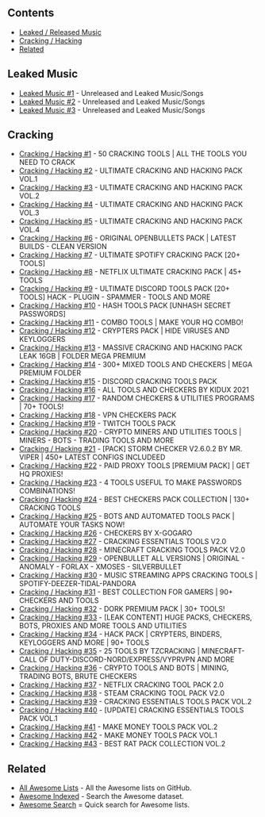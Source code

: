 ## Contents

- [Leaked / Released Music](#leaked-music)
- [Cracking / Hacking](#cracking)
- [Related](#related)

## Leaked Music

- [Leaked Music #1](https://drive.google.com/drive/folders/11nKsmxjLQcmV8SKRacmNCcoQnUqorEbt) - Unreleased and Leaked Music/Songs
- [Leaked Music #2](https://mega.nz/folder/wVpDTIJL#seYSiiwxQQ6-hrzlZS3TAA) - Unreleased and Leaked Music/Songs
- [Leaked Music #3](https://mega.nz/folder/m8VTUSJJ#9ouP8m1pMQaXkjPH0IvDFQ) - Unreleased and Leaked Music/Songs

## Cracking

- [Cracking / Hacking #1](https://gofile.io/d/ifZLuM) - 50 CRACKING TOOLS | ALL THE TOOLS YOU NEED TO CRACK
- [Cracking / Hacking #2](https://gofile.io/d/5d0BIY) - ULTIMATE CRACKING AND HACKING PACK VOL.1
- [Cracking / Hacking #3](https://gofile.io/d/ELDV8D) - ULTIMATE CRACKING AND HACKING PACK VOL.2
- [Cracking / Hacking #4](https://gofile.io/d/tmIywj) - ULTIMATE CRACKING AND HACKING PACK VOL.3
- [Cracking / Hacking #5](https://gofile.io/d/KH5JBG) - ULTIMATE CRACKING AND HACKING PACK VOL.4
- [Cracking / Hacking #6](https://gofile.io/d/YXj54G) - ORIGINAL OPENBULLETS PACK | LATEST BUILDS - CLEAN VERSION
- [Cracking / Hacking #7](https://gofile.io/d/nnvQ3t) - ULTIMATE SPOTIFY CRACKING PACK [20+ TOOLS]
- [Cracking / Hacking #8](https://gofile.io/d/gLv8el) - NETFLIX ULTIMATE CRACKING PACK | 45+ TOOLS
- [Cracking / Hacking #9](https://gofile.io/d/QH4dgg) - ULTIMATE DISCORD TOOLS PACK [20+ TOOLS] HACK - PLUGIN - SPAMMER - TOOLS AND MORE
- [Cracking / Hacking #10](https://gofile.io/d/u7gT0r) - HASH TOOLS PACK [UNHASH SECRET PASSWORDS]
- [Cracking / Hacking #11](https://gofile.io/d/2K8iKW) - COMBO TOOLS | MAKE YOUR HQ COMBO!
- [Cracking / Hacking #12](https://gofile.io/d/hf85Pf) - CRYPTERS PACK | HIDE VIRUSES AND KEYLOGGERS
- [Cracking / Hacking #13](https://gofile.io/d/b4C2Wr) - MASSIVE CRACKING AND HACKING PACK LEAK 16GB | FOLDER MEGA PREMIUM
- [Cracking / Hacking #14](https://gofile.io/d/i6eLTp) - 300+ MIXED TOOLS AND CHECKERS | MEGA PREMIUM FOLDER
- [Cracking / Hacking #15](https://gofile.io/d/u2Zvsm) - DISCORD CRACKING TOOLS PACK
- [Cracking / Hacking #16](https://gofile.io/d/10suQQ) - ALL TOOLS AND CHECKERS BY KIDUX 2021
- [Cracking / Hacking #17](https://gofile.io/d/o8m0GC) - RANDOM CHECKERS & UTILITIES PROGRAMS | 70+ TOOLS!
- [Cracking / Hacking #18](https://gofile.io/d/ocmbhZ) - VPN CHECKERS PACK
- [Cracking / Hacking #19](https://gofile.io/d/OxOHSV) - TWITCH TOOLS PACK
- [Cracking / Hacking #20](https://gofile.io/d/MGWPgZ) - CRYPTO MINERS AND UTILITIES TOOLS | MINERS - BOTS - TRADING TOOLS AND MORE
- [Cracking / Hacking #21](https://gofile.io/d/dPRDdH) - [PACK] STORM CHECKER V2.6.0.2 BY MR. VIPER | 450+ LATEST CONFIGS INCLUDEED
- [Cracking / Hacking #22](https://gofile.io/d/7Afqje) - PAID PROXY TOOLS [PREMIUM PACK] | GET HQ PROXIES!
- [Cracking / Hacking #23](https://gofile.io/d/p6isgY) - 4 TOOLS USEFUL TO MAKE PASSWORDS COMBINATIONS!
- [Cracking / Hacking #24](https://gofile.io/d/A37Hyx) - BEST CHECKERS PACK COLLECTION | 130+ CRACKING TOOLS
- [Cracking / Hacking #25](https://gofile.io/d/0fhz14) - BOTS AND AUTOMATED TOOLS PACK | AUTOMATE YOUR TASKS NOW!
- [Cracking / Hacking #26](https://gofile.io/d/nOT3eb) - CHECKERS BY X-GOGARO
- [Cracking / Hacking #27](https://gofile.io/d/GRcmgz) - CRACKING ESSENTIALS TOOLS V2.0
- [Cracking / Hacking #28](https://gofile.io/d/nKeLND) - MINECRAFT CRACKING TOOLS PACK V2.0
- [Cracking / Hacking #29](https://gofile.io/d/1KFOZG) - OPENBULLET ALL VERSIONS | ORIGINAL - ANOMALY - FORLAX - XMOSES - SILVERBULLET
- [Cracking / Hacking #30](https://gofile.io/d/2DfsRh) - MUSIC STREAMING APPS CRACKING TOOLS | SPOTIFY-DEEZER-TIDAL-PANDORA
- [Cracking / Hacking #31](https://gofile.io/d/zOBSDF) - BEST COLLECTION FOR GAMERS | 90+ CHECKERS AND TOOLS
- [Cracking / Hacking #32](https://gofile.io/d/9HS4k0) - DORK PREMIUM PACK | 30+ TOOLS!
- [Cracking / Hacking #33](https://gofile.io/d/b4C2Wr) - [LEAK CONTENT] HUGE PACKS, CHECKERS, BOTS, PROXIES AND MORE TOOLS AND UTILITIES
- [Cracking / Hacking #34](https://gofile.io/d/0epMDR) - HACK PACK | CRYPTERS, BINDERS, KEYLOGGERS AND MORE | 90+ TOOLS
- [Cracking / Hacking #35](https://gofile.io/d/gHG20r) - 25 TOOLS BY TZCRACKING | MINECRAFT-CALL OF DUTY-DISCORD-NORD/EXPRESS/VYPRVPN AND MORE
- [Cracking / Hacking #36](https://gofile.io/d/BBDz92) - CRYPTO TOOLS AND BOTS | MINING, TRADING BOTS, BRUTE CHECKERS
- [Cracking / Hacking #37](https://gofile.io/d/iAX4Wg) - NETFLIX CRACKING TOOL PACK 2.0
- [Cracking / Hacking #38](https://gofile.io/d/93DoVu) - STEAM CRACKING TOOL PACK V2.0
- [Cracking / Hacking #39](https://gofile.io/d/zXVjQk) - CRACKING ESSENTIALS TOOLS PACK VOL.2
- [Cracking / Hacking #40](https://gofile.io/d/WRFeno) - [UPDATE] CRACKING ESSENTIALS TOOLS PACK VOL.1
- [Cracking / Hacking #41](https://gofile.io/d/XEs6oZ) - MAKE MONEY TOOLS PACK VOL.2
- [Cracking / Hacking #42](https://gofile.io/d/c91FC1) - MAKE MONEY TOOLS PACK VOL.1
- [Cracking / Hacking #43](https://gofile.io/d/2a4tJQ) - BEST RAT PACK COLLECTION VOL.2

## Related

- [All Awesome Lists](https://github.com/topics/awesome) - All the Awesome lists on GitHub.
- [Awesome Indexed](https://awesome-indexed.mathew-davies.co.uk/) - Search the Awesome dataset.
- [Awesome Search](https://awesomelists.top/) = Quick search for Awesome lists.
